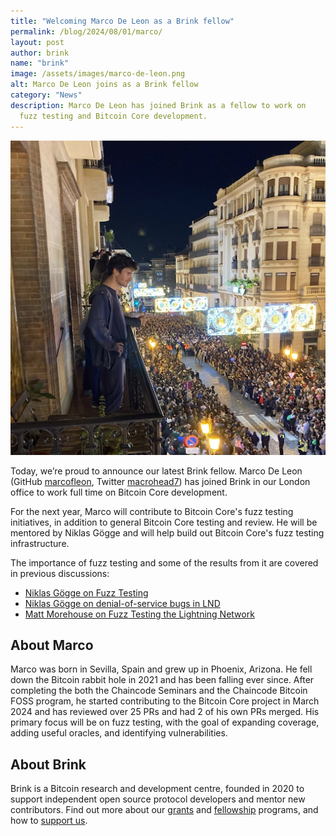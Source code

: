 ```yaml
---
title: "Welcoming Marco De Leon as a Brink fellow"
permalink: /blog/2024/08/01/marco/
layout: post
author: brink
name: "brink"
image: /assets/images/marco-de-leon.png
alt: Marco De Leon joins as a Brink fellow
category: "News"
description: Marco De Leon has joined Brink as a fellow to work on
  fuzz testing and Bitcoin Core development.
---
```

<div class="header-images">
  <img src="/assets/images/marco-de-leon.png" alt="Marco De Leon joins Brink">
</div>

Today, we’re proud to announce our latest Brink fellow. Marco De Leon (GitHub
[marcofleon][marco github], Twitter [macrohead7][marco twitter]) has joined
Brink in our London office to work full time on Bitcoin Core development.

For the next year, Marco will contribute to Bitcoin Core's fuzz testing
initiatives, in addition to general Bitcoin Core testing and review. He will be mentored
by Niklas Gögge and will help build out Bitcoin Core's fuzz testing
infrastructure.

The importance of fuzz testing and some of the results from it are covered in
previous discussions:

- [Niklas Gögge on Fuzz Testing][blog niklas fuzzing]
- [Niklas Gögge on denial-of-service bugs in LND][blog niklas lnd bugs]
- [Matt Morehouse on Fuzz Testing the Lightning Network][blog morehouse fuzzing ln]

## About Marco

Marco was born in Sevilla, Spain and grew up in Phoenix, Arizona. He fell down
the Bitcoin rabbit hole in 2021 and has been falling ever since. After
completing the both the Chaincode Seminars and the Chaincode Bitcoin FOSS
program, he started contributing to the Bitcoin Core project in March 2024 and
has reviewed over 25 PRs and had 2 of his own PRs merged. His primary focus will
be on fuzz testing, with the goal of expanding coverage, adding useful oracles,
and identifying vulnerabilities.

## About Brink

Brink is a Bitcoin research and development centre, founded in 2020 to support
independent open source protocol developers and mentor new contributors. Find
out more about our [grants][] and [fellowship][] programs, and how to [support
us][].

[marco github]: https://github.com/marcofleon
[marco twitter]: https://x.com/macrohead7
[blog niklas fuzzing]: /blog/2023/07/14/fuzzing/
[blog niklas lnd bugs]: /blog/2023/12/22/dos-bugs-lnd/
[blog morehouse fuzzing ln]: /blog/2024/06/25/eng-call-fuzz-testing-lightning/
[grants]: /programs#grants
[fellowship]: /programs#fellowship
[support us]: /donate
